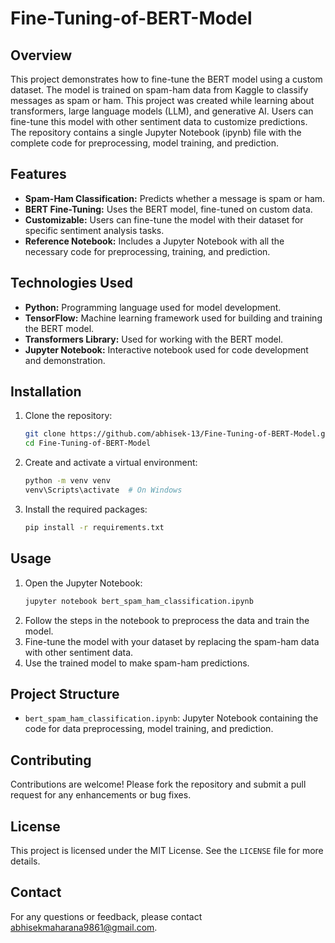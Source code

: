 # Fine-Tuning-of-BERT-Model

## Overview
This project demonstrates how to fine-tune the BERT model using a custom dataset. The model is trained on spam-ham data from Kaggle to classify messages as spam or ham. This project was created while learning about transformers, large language models (LLM), and generative AI. Users can fine-tune this model with other sentiment data to customize predictions. The repository contains a single Jupyter Notebook (ipynb) file with the complete code for preprocessing, model training, and prediction.

## Features
- **Spam-Ham Classification:** Predicts whether a message is spam or ham.
- **BERT Fine-Tuning:** Uses the BERT model, fine-tuned on custom data.
- **Customizable:** Users can fine-tune the model with their dataset for specific sentiment analysis tasks.
- **Reference Notebook:** Includes a Jupyter Notebook with all the necessary code for preprocessing, training, and prediction.

## Technologies Used
- **Python:** Programming language used for model development.
- **TensorFlow:** Machine learning framework used for building and training the BERT model.
- **Transformers Library:** Used for working with the BERT model.
- **Jupyter Notebook:** Interactive notebook used for code development and demonstration.

## Installation
1. Clone the repository:
    ```bash
    git clone https://github.com/abhisek-13/Fine-Tuning-of-BERT-Model.git
    cd Fine-Tuning-of-BERT-Model
    ```
2. Create and activate a virtual environment:
    ```bash
    python -m venv venv
    venv\Scripts\activate  # On Windows
    ```
3. Install the required packages:
    ```bash
    pip install -r requirements.txt
    ```

## Usage
1. Open the Jupyter Notebook:
    ```bash
    jupyter notebook bert_spam_ham_classification.ipynb
    ```
2. Follow the steps in the notebook to preprocess the data and train the model.
3. Fine-tune the model with your dataset by replacing the spam-ham data with other sentiment data.
4. Use the trained model to make spam-ham predictions.

## Project Structure
- `bert_spam_ham_classification.ipynb`: Jupyter Notebook containing the code for data preprocessing, model training, and prediction.

## Contributing
Contributions are welcome! Please fork the repository and submit a pull request for any enhancements or bug fixes.

## License
This project is licensed under the MIT License. See the `LICENSE` file for more details.

## Contact
For any questions or feedback, please contact [abhisekmaharana9861@gmail.com](abhisekmaharana9861@gmail.com).

